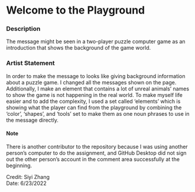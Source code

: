 # Welcome to the Playground
### Description 
The message might be seen in a two-player puzzle computer game as an introduction that shows the background of the game world. 
### Artist Statement
In order to make the message to looks like giving background information about a puzzle game. I changed all the messages shown on the page. Additionally, I make an element that contains a lot of unreal animals’ names to show the game is not happening in the real world. To make myself life easier and to add the complexity, I used a set called ‘elements’ which is showing what the player can find from the playground by combining the ‘color’, ‘shapes’, and ‘tools’ set to make them as one noun phrases to use in the message directly. 



#### Note 
There is another contributor to the repository because I was using another person’s computer to do the assignment, and GitHub Desktop did not sign out the other person’s account in the comment area successfully at the beginning.  
  
Credit: Siyi Zhang  
Date: 6/23/2022  
